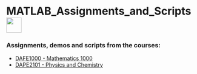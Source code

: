 # MATLAB_Assignments_and_Scripts <img src="https://upload.wikimedia.org/wikipedia/commons/2/21/Matlab_Logo.png" width="40">
 ### Assignments, demos and scripts from the courses: 
 * [DAFE1000 - Mathematics 1000][DAFE1000] 
 * [DAPE2101 - Physics and Chemistry][DAPE2101]

[DAFE1000]: https://student.oslomet.no/en/studier/-/studieinfo/emne/DAFE1000/2019/H%C3%98ST
[DAPE2101]: https://student.oslomet.no/en/studier/-/studieinfo/emne/DAPE2101/2020/H%C3%98ST
